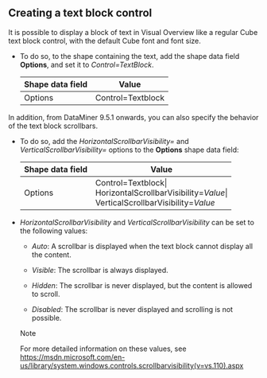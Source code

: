 ## Creating a text block control

It is possible to display a block of text in Visual Overview like a regular Cube text block control, with the default Cube font and font size.

- To do so, to the shape containing the text, add the shape data field **Options**, and set it to *Control=TextBlock*.

    | Shape data field | Value             |
    |--------------------|-------------------|
    | Options            | Control=Textblock |

In addition, from DataMiner 9.5.1 onwards, you can also specify the behavior of the text block scrollbars.

- To do so, add the *HorizontalScrollbarVisibility=* and *VerticalScrollbarVisibility=* options to the **Options** shape data field:

    | Shape data field | Value                                                                                                                                                                 |
    |--------------------|-----------------------------------------------------------------------------------------------------------------------------------------------------------------------|
    | Options            | Control=Textblock\|<br> HorizontalScrollbarVisibility=*Value*\|<br> VerticalScrollbarVisibility=*Value* |

- *HorizontalScrollbarVisibility* and *VerticalScrollbarVisibility* can be set to the following values:

    - *Auto*: A scrollbar is displayed when the text block cannot display all the content.

    - *Visible*: The scrollbar is always displayed.

    - *Hidden*: The scrollbar is never displayed, but the content is allowed to scroll.

    - *Disabled*: The scrollbar is never displayed and scrolling is not possible.

    > [!NOTE]
    > For more detailed information on these values, see <https://msdn.microsoft.com/en-us/library/system.windows.controls.scrollbarvisibility(v=vs.110).aspx>
    >
